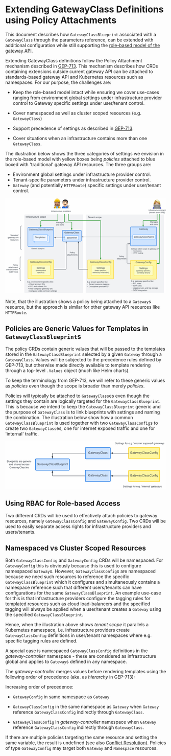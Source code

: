 # Extending GatewayClass Definitions using Policy Attachments

This document describes how `GatewayClassBlueprint` associated with a
`GatewayClass` through the parameters reference, can be extended with
additional configuration while still supporting the [role-based model
of the gateway
API](https://gateway-api.sigs.k8s.io/#what-is-the-gateway-api).

Extending GatewayClass definitions follow the Policy Attachment
mechanism described in
[GEP-713](https://gateway-api.sigs.k8s.io/geps/gep-713). This
mechanism describes how CRDs containing extensions outside current
gateway API can be attached to standards-based gateway API and
Kubernetes resources such as namespaces. For our purpose, the
challenges are:

- Keep the role-based model intact while ensuring we cover use-cases
  ranging from environment global settings under infrastructure
  provider control to Gateway specific settings under user/tenant
  control.

- Cover namespaced as well as cluster scoped resources
  (e.g. `GatewayClass`)

- Support precedence of settings as described in
  [GEP-713](https://gateway-api.sigs.k8s.io/geps/gep-713/#hierarchy).

- Cover situations when an infrastructure contains more than one
  `GatewayClass`.

The illustration below shows the three categories of settings we
envision in the role-based model with yellow boxes being *policies*
attached to blue boxed with 'traditional' gateway API resources. The
three groups are:

- Environment global settings under infrastructure provider control.
- Tenant-specific parameters under infrastructure provider control.
- `Gateway` (and potentially `HTTPRoute`) specific settings under
  user/tenant control.

![Extension through policy attachment](images/policy-attachment.png)

Note, that the illustration shows a policy being attached to a
`Gateway`s resource, but the approach is similar for other gateway API
resources like `HTTPRoute`.

## Policies are Generic Values for Templates in `GatewayClassBlueprint`s

The policy CRDs contain generic values that will be passed to the
templates stored in the `GatewayClassBlueprint` selected by a given
`Gateway` through a `GatewayClass`. Values will be subjected to the
precedence rules defined by GEP-713, but otherwise made directly
available to template rendering through a top-level `.Values` object
(much like Helm charts).

To keep the terminology from GEP-713, we will refer to these generic
values as *policies* even though the scope is broader than merely
*policies*.

Policies will typically be attached to `GatewayClass`es even though
the settings they contain are logically targeted for the
`GatewayClassBlueprint`. This is because we intend to keep the
`GatewayClassBlueprint` generic and the purpose of `GatewayClass` is
to link blueprints with settings and naming the combination. The
illustration below show how a common `GatewayClassBlueprint` is used
together with two `GatewayClassConfig`s to create two
`GatewayClass`es, one for internet exposed traffic and one for
'internal' traffic.

![One to many relationship towards GatewayClassBlueprints](images/blueprints-one-to-many.png)

## Using RBAC for Role-based Access

Two different CRDs will be used to effectively attach policies to
gateway resources, namely `GatewayClassConfig` and
`GatewayConfig`. Two CRDs will be used to easily separate access
rights for infrastructure providers and users/tenants.

## Namespaced vs Cluster Scoped Resources

Both `GatewayClassConfig` and `GatewayConfig` CRDs will be
namespaced. For `GatewayConfig` this is obviously because this is used
to configure namespaced `Gateway`s. However, `GatewayClassConfig`s are
namespaced because we need such resources to reference the specific
`GatewayClassBlueprint` which it configures and simultaneously contains
a namespace reference such that different users/tenants can have
configurations for the same `GatewayClassBlueprint`. An example
use-case for this is that infrastructure providers configure the
tagging rules for templated resources such as cloud load-balancers and
the specified tagging will always be applied when a user/tenant
creates a `Gateway` using the specified `GatewayClassBlueprint`.

Hence, when the illustration above shows *tenant scope* it parallels a
Kubernetes namespace, i.e. infrastructure providers create
`GatewayClassConfig` definitions in user/tenant namespaces where
e.g. specific tagging rules are defined.

A special case is namespaced `GatewayClassConfig` definitions in the
*gateway-controller* namespace - these are considered as
infrastructure global and applies to `Gateway`s defined in any
namespace.

The *gateway-controller* merges values before rendering templates
using the following order of precedence (aka. as *hierarchy* in
GEP-713):

Increasing order of precedence:

- `GatewayConfig` in same namespace as `Gateway`

- `GatewayClassConfig` in the same namespace as `Gateway` when `Gateway`
  reference `GatewayClassConfig` indirectly through `GatewayClass`.

- `GatewayClassConfig` in *gateway-controller* namespace when
  `Gateway` reference `GatewayClassConfig` indirectly through
  `GatewayClass`.

If there are multiple policies targeting the same resource and setting
the same variable, the result is undefined (see also [Conflict
Resolution](https://gateway-api.sigs.k8s.io/references/policy-attachment/#conflict-resolution)). Policies
of type `GatewayConfig` may target both `Gateway` and `Namespace`
resources.
